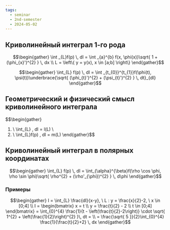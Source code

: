 ```yaml
---
tags:
  - seminar
  - 2nd-semester
  - 2024-05-02
---
```


## Криволинейный интеграл 1-го рода

$$\begin{gather}
\int _{L}f(p) \, dl = \int _{a}^{b} f(x, \phi(x))\sqrt{ 1 + (\phi_{x}')^{2} } \, dx \\
L = \left\{ y = y(x), x \in [a;b] \right\}
\end{gather}$$

$$\begin{gather}
\int_{L} f(p) \, dl = \int _{t_{0}}^{t_{1}}f(\phi(t), \psi(t))\underbrace{\sqrt{ (\phi_{t}')^{2} + (\psi_{t}')^{2} } \, dt}_{dl}
\end{gather}$$

## Геометрический и физический смысл криволинейного интеграла

$$\begin{gather}
1) \ \int_{L} \, dl = l(L) \\
2) \ \int_{L}f(p) \, dl = m(L)
\end{gather}$$

## Криволинейный интеграл в полярных координатах

$$\begin{gather}
\int_{L} f(p) \, dl = \int_{\alpha}^{\beta}f(\rho \cos \phi, \rho \sin \phi)\sqrt{ \rho^{2} + (\rho'_{\phi})^{2} } \, d\phi
\end{gather}$$

### Примеры

$$\begin{gather}
I = \int_{L} \frac{dl}{x-y}, \ L : y = \frac{x}{2}-2, \ x \in [0;4] \\
I = \begin{bmatrix}
x = t \\
y = \frac{t}{2} - 2 \\
t \in [0;4]
\end{bmatrix} = \int_{0}^{4} \frac{1}{t - \left(\frac{t}{2}-2\right)} \cdot \sqrt{ 1^{2} + \left(\frac{1}{2}\right)^{2} }\, dt = \\
= \frac{\sqrt{ 5 }}{2}\int_{0}^{4} \frac{1}{\frac{t}{2}+2} \, dx 
\end{gather}$$